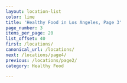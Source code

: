 ```yaml
---
layout: location-list
color: lime
title: 'Healthy Food in Los Angeles, Page 3'
page_number: 3
items_per_page: 20
list_offset: 40
first: /locations/
canonical_url: /locations/
next: /locations/page4/
previous: /locations/page2/
category: Healthy Food

---
```

